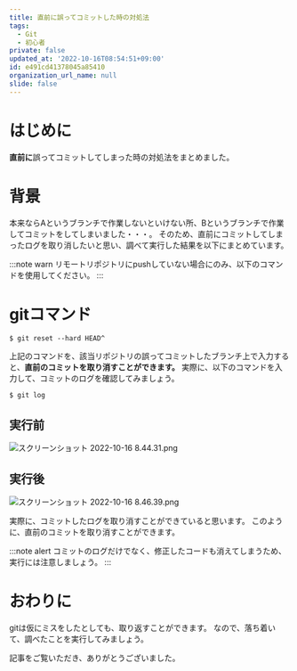 ```yaml
---
title: 直前に誤ってコミットした時の対処法
tags:
  - Git
  - 初心者
private: false
updated_at: '2022-10-16T08:54:51+09:00'
id: e491cd41378045a85410
organization_url_name: null
slide: false
---
```

# はじめに
**直前に**誤ってコミットしてしまった時の対処法をまとめました。

# 背景
本来ならAというブランチで作業しないといけない所、Bというブランチで作業してコミットをしてしまいました・・・。
そのため、直前にコミットしてしまったログを取り消したいと思い、調べて実行した結果を以下にまとめています。

:::note warn
リモートリポジトリにpushしていない場合にのみ、以下のコマンドを使用してください。
:::

# gitコマンド
```shell:ターミナル
$ git reset --hard HEAD^
```

上記のコマンドを、該当リポジトリの誤ってコミットしたブランチ上で入力すると、**直前のコミットを取り消すことができます。**
実際に、以下のコマンドを入力して、コミットのログを確認してみましょう。

```shell:ターミナル
$ git log
```

## 実行前
![スクリーンショット 2022-10-16 8.44.31.png](https://qiita-image-store.s3.ap-northeast-1.amazonaws.com/0/2849898/2ea78c8f-d6e1-b59f-4ddd-a45df31004e6.png)


## 実行後
![スクリーンショット 2022-10-16 8.46.39.png](https://qiita-image-store.s3.ap-northeast-1.amazonaws.com/0/2849898/2b00f652-05bf-97ee-7389-bf5ccafc162b.png)


実際に、コミットしたログを取り消すことができていると思います。
このように、直前のコミットを取り消すことができます。

:::note alert
コミットのログだけでなく、修正したコードも消えてしまうため、実行には注意しましょう。
:::

# おわりに
gitは仮にミスをしたとしても、取り返すことができます。
なので、落ち着いて、調べたことを実行してみましょう。

記事をご覧いただき、ありがとうございました。
